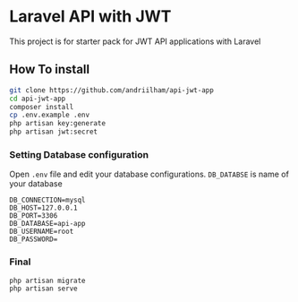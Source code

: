 # Laravel API with JWT
This project is for starter pack for JWT API applications with Laravel  
## How To install

```bash
git clone https://github.com/andriilham/api-jwt-app
cd api-jwt-app
composer install
cp .env.example .env
php artisan key:generate
php artisan jwt:secret
```
### Setting Database configuration
Open `.env` file and edit your database configurations. `DB_DATABSE` is name of your database
```
DB_CONNECTION=mysql
DB_HOST=127.0.0.1
DB_PORT=3306
DB_DATABASE=api-app
DB_USERNAME=root
DB_PASSWORD=
```

### Final
```bash
php artisan migrate
php artisan serve
```